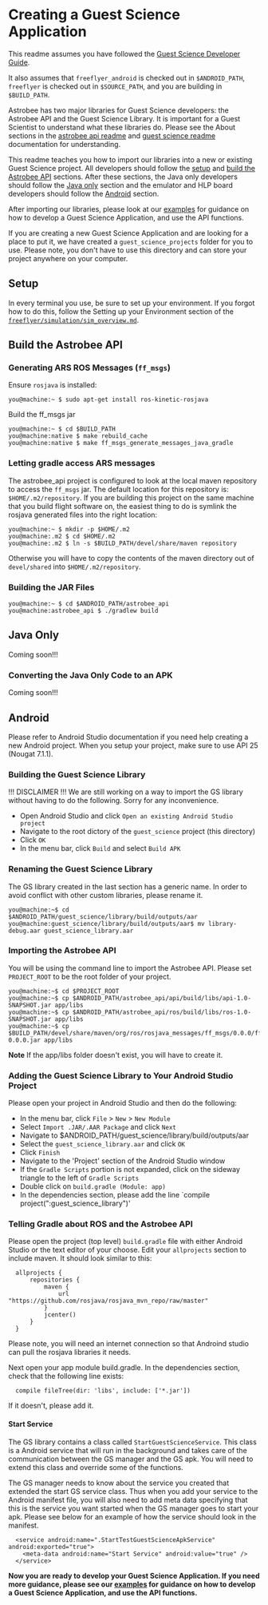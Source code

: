 # Creating a Guest Science Application

This readme assumes you have followed the
[Guest Science Developer Guide](gs_developer_guide.md).

It also assumes that `freeflyer_android` is checked out in `$ANDROID_PATH`,
`freeflyer` is checked out in `$SOURCE_PATH`, and you are building in
`$BUILD_PATH`.

Astrobee has two major libraries for Guest Science developers: the Astrobee API
and the Guest Science Library. It is important for a Guest Scientist to
understand what these libraries do. Please see the About sections in the
[astrobee api readme](astrobee_api/README.md#about) and
[guest science readme](guest_science/README.md#about) documentation for
understanding.

This readme teaches you how to import our libraries into a new or existing
Guest Science project. All developers should follow the [setup](#setup) and
[build the Astrobee API](#build-the-astrobee-api) sections. After these
sections, the Java only developers should follow the [Java only](#java-only)
section and the emulator and HLP board developers should follow the
[Android](#Android) section.

After importing our libraries, please look at our [examples](gs_examples/README.md) for guidance on how
to develop a Guest Science Application, and use the API functions.

If you are creating a new Guest Science Application and are looking for a place
to put it, we have created a `guest_science_projects` folder for you to use. 
Please note, you don't have to use this directory and can store your project
anywhere on your computer.

## Setup

In every terminal you use, be sure to set up your environment. If you forgot how
to do this, follow the Setting up your Environment section of the
[`freeflyer/simulation/sim_overview.md`](https://github.com/nasa/astrobee/blob/master/simulation/sim_overview.md#setting-up-your-environment).

## Build the Astrobee API

### Generating ARS ROS Messages (`ff_msgs`)

Ensure `rosjava` is installed:

    you@machine:~ $ sudo apt-get install ros-kinetic-rosjava

Build the ff_msgs jar

    you@machine:~ $ cd $BUILD_PATH
    you@machine:native $ make rebuild_cache
    you@machine:native $ make ff_msgs_generate_messages_java_gradle

### Letting gradle access ARS messages

The astrobee_api project is configured to look at the local maven repository
to access the `ff_msgs` jar. The default location for this repository is:
`$HOME/.m2/repository`. If you are building this project on the same machine
that you build flight software on, the easiest thing to do is symlink the
rosjava generated files into the right location:

    you@machine:~ $ mkdir -p $HOME/.m2
    you@machine:.m2 $ cd $HOME/.m2
    you@machine:.m2 $ ln -s $BUILD_PATH/devel/share/maven repository

Otherwise you will have to copy the contents of the maven directory out
of `devel/shared` into `$HOME/.m2/repository`.

### Building the JAR Files

    you@machine:~ $ cd $ANDROID_PATH/astrobee_api
    you@machine:astrobee_api $ ./gradlew build

## Java Only

Coming soon!!!

<!--- Make sure to mention that java only applications will not run in SPAAAACE!-->

<!--- Don't forget to have them include the gs-stub library -->

### Converting the Java Only Code to an APK

Coming soon!!!

## Android

Please refer to Android Studio documentation if you need help creating a new
Android project. When you setup your project, make sure to use API 25
(Nougat 7.1.1).

### Building the Guest Science Library

!!! DISCLAIMER !!!
We are still working on a way to import the GS library without having to do the 
following. Sorry for any inconvenience.

 * Open Android Studio and click `Open an existing Android Studio project`
 * Navigate to the root dictory of the `guest_science` project (this directory)
 * Click `OK`
 * In the menu bar, click `Build` and select `Build APK`

### Renaming the Guest Science Library

The GS library created in the last section has a generic name. In order to avoid
conflict with other custom libraries, please rename it.

    you@machine:~$ cd $ANDROID_PATH/guest_science/library/build/outputs/aar
    you@machine:guest_science/library/build/outputs/aar$ mv library-debug.aar guest_science_library.aar

### Importing the Astrobee API

You will be using the command line to import the Astrobee API. Please set 
`PROJECT_ROOT` to be the root folder of your project.

    you@machine:~$ cd $PROJECT_ROOT
    you@machine:~$ cp $ANDROID_PATH/astrobee_api/api/build/libs/api-1.0-SNAPSHOT.jar app/libs
    you@machine:~$ cp $ANDROID_PATH/astrobee_api/ros/build/libs/ros-1.0-SNAPSHOT.jar app/libs
    you@machine:~$ cp $BUILD_PATH/devel/share/maven/org/ros/rosjava_messages/ff_msgs/0.0.0/ff_msgs-0.0.0.jar app/libs

**Note** If the app/libs folder doesn't exist, you will have to create it.

### Adding the Guest Science Library to Your Android Studio Project

Please open your project in Android Studio and then do the following:

 * In the menu bar, click `File` > `New` > `New Module`
 * Select `Import .JAR/.AAR Package` and click `Next`
 * Navigate to $ANDROID_PATH/guest_science/library/build/outputs/aar
 * Select the `guest_science_library.aar` and click `OK`
 * Click `Finish`
 * Navigate to the 'Project' section of the Android Studio window
 * If the `Gradle Scripts` portion is not expanded, click on the sideway triangle to the left of `Gradle Scripts`
 * Double click on `build.gradle (Module: app)`
 * In the dependencies section, please add the line `compile project(":guest_science_library")'

### Telling Gradle about ROS and the Astrobee API

Please open the project (top level) `build.gradle` file with either Android
Studio or the text editor of your choose. Edit your `allprojects` section to 
include maven. It should look similar to this:

  ```shell
    allprojects {
        repositories {
            maven {
                url "https://github.com/rosjava/rosjava_mvn_repo/raw/master"
            }
            jcenter()
        }
    }
  ```

Please note, you will need an internet connection so that Androind studio can
pull the rosjava libraries it needs.

Next open your app module build.gradle. In the dependencies section, check that
the following line exists:

  ```shell
    compile fileTree(dir: 'libs', include: ['*.jar'])
  ```

If it doesn't, please add it.

#### Start Service

The GS library contains a class called `StartGuestScienceService`. This class is
a Android service that will run in the background and takes care of the
communication between the GS manager and the GS apk. You will need to extend
this class and override some of the functions.

The GS manager needs to know about the service you created that extended the
start GS service class. Thus when you add your service to the Android manifest
file, you will also need to add meta data specifying that this is the service
you want started when the GS manager goes to start your apk. Please see below
for an example of how the service should look in the manifest.

  ```shell
    <service android:name=".StartTestGuestScienceApkService" android:exported="true">
      <meta-data android:name="Start Service" android:value="true" />
    </service>
  ```

**Now you are ready to develop your Guest Science Application. If you need more
guidance, please see our [examples](gs_examples/README.md) for guidance on how
to develop a Guest Science Application, and use the API functions.**
 
